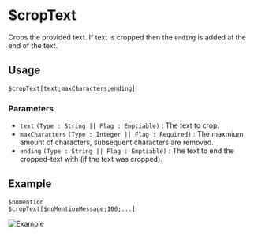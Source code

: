 # $cropText
Crops the provided text. If text is cropped then the `ending` is added at the end of the text.

## Usage
```
$cropText[text;maxCharacters;ending]
```

### Parameters
- `text` `(Type : String || Flag : Emptiable)` : The text to crop.
- `maxCharacters` `(Type : Integer || Flag : Required)` : The maxmium amount of characters, subsequent characters are removed.
- `ending` `(Type : String || Flag : Emptiable)` : The text to end the cropped-text with (if the text was cropped).

## Example
```
$nomention
$cropText[$noMentionMessage;100;...]
```

![Example](https://user-images.githubusercontent.com/69215413/122798403-8d22f700-d28e-11eb-90c5-4473ed43dd62.png)
